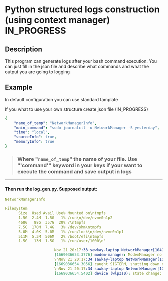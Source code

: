 # Python structured logs construction (using context manager) IN_PROGRESS

## Description

This program can generate logs after your bash command execution. You can just fill in the json file and describe what commands and what the output you are going to logging

## Example

In default configuration you can use standard tamplate

If you what to use your own structure create json file (IN_PROGRESS)

```yaml
{
    "name_of_temp": "NetworkManagerInfo",
    "main_command": "sudo journalctl -u NetworkManager -S yesterday",
    "time": "local",
    "sourceInfo": true,
    "memoryInfo": true
}
```
>  ### Where  "`name_of_temp`"  the name of your file. Use "'command'" keyword in your keys if your want to execute the command and save output in logs
___

#### Then run the log_gen.py. Supposed output:

```yaml
NetworkManagerInfo

Filesystem
      Size  Used Avail Use% Mounted on\ntmpfs           
      1.5G  2.4M  1.5G   1% /run\n/dev/nvme0n1p2  
      468G   88G  357G  20% /\ntmpfs           
      7.5G  170M  7.4G   3% /dev/shm\ntmpfs           
      5.0M  4.0K  5.0M   1% /run/lock\n/dev/nvme0n1p1  
      511M  5.3M  506M   2% /boot/efi\ntmpfs          
      1.5G   13M  1.5G   1% /run/user/1000\n'

                      Nov 21 20:17:33 sawkay-laptop NetworkManager[1049]: <info>  
                      [1669036653.3776] modem-manager: ModemManager no longer available\nNov 21 20:17:34 sawkay-laptop systemd[1]: Stopping Network Manager...
                      \nNov 21 20:17:34 sawkay-laptop NetworkManager[1049]: <info>  
                      [1669036654.3056] caught SIGTERM, shutting down normally.
                      \nNov 21 20:17:34 sawkay-laptop NetworkManager[1049]: <info>  
                      [1669036654.5402] device (wlp3s0): state change: activated -> deactivating (reason \'unmanaged\', sys-iface-state: \'managed\')\nNov 21 20:17:34 sawkay-laptop NetworkManager[1049]: <warn> 

```

